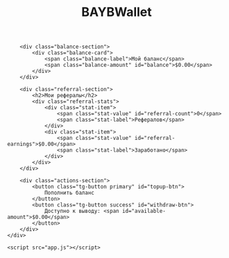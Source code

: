 <!DOCTYPE html>
<html>
<head>
    <title>BAYBWallet</title>
    <meta charset="utf-8">
    <meta name="viewport" content="width=device-width, initial-scale=1">
    <link rel="stylesheet" href="styles.css">
    <script src="https://telegram.org/js/telegram-web-app.js"></script>
</head>
<body>
    <div class="container">
        <header class="app-header">
            <h1>BAYBWallet</h1>
        </header>

        <div class="balance-section">
            <div class="balance-card">
                <span class="balance-label">Мой баланс</span>
                <span class="balance-amount" id="balance">$0.00</span>
            </div>
        </div>

        <div class="referral-section">
            <h2>Мои рефералы</h2>
            <div class="referral-stats">
                <div class="stat-item">
                    <span class="stat-value" id="referral-count">0</span>
                    <span class="stat-label">Рефералов</span>
                </div>
                <div class="stat-item">
                    <span class="stat-value" id="referral-earnings">$0.00</span>
                    <span class="stat-label">Заработано</span>
                </div>
            </div>
        </div>

        <div class="actions-section">
            <button class="tg-button primary" id="topup-btn">
                Пополнить баланс
            </button>
            <button class="tg-button success" id="withdraw-btn">
                Доступно к выводу: <span id="available-amount">$0.00</span>
            </button>
        </div>
    </div>

    <script src="app.js"></script>
</body>
</html>
